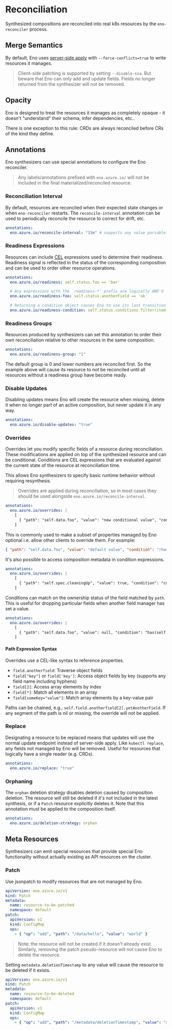 # Reconciliation

Synthesized compositions are reconciled into real k8s resources by the `eno-reconciler` process.

## Merge Semantics

By default, Eno uses [server-side apply](https://kubernetes.io/docs/reference/using-api/server-side-apply/) with `--force-conflicts=true` to write resources it manages.

> Client-side patching is supported by setting `--disable-ssa`. But beware that Eno can only add and update fields. Fields no longer returned from the synthesizer will not be removed.

## Opacity

Eno is designed to treat the resources it manages as completely opaque - it doesn't "understand" their schema, infer dependencies, etc..

There is one exception to this rule: CRDs are always reconciled before CRs of the kind they define.

## Annotations

Eno synthesizers can use special annotations to configure the Eno reconciler.

> Any labels/annotations prefixed with `eno.azure.io/` will not be included in the final materialized/reconciled resource.

### Reconciliation Interval

By default, resources are reconciled when their expected state changes or when `eno-reconciler` restarts.
The `reconcile-interval` annotation can be used to periodically reconcile the resource to correct for drift, etc.

```yaml
annotations:
  eno.azure.io/reconcile-interval: "15m" # supports any value parsable by Go's `time.ParseDuration`
```

### Readiness Expressions

Resources can include [CEL](https://github.com/google/cel-go) expressions used to determine their readiness.
Readiness signal is reflected in the status of the corresponding composition and can be used to order other resource operations.

```yaml
annotations:
  eno.azure.io/readiness: self.status.foo == 'bar'

  # Any expressions with the `readiness-*` prefix are logically AND'd
  eno.azure.io/readiness-foo: self.status.anotherField == 'ok'

  # Returning a condition object causes Eno to use its last transition time as the readiness timestamp, otherwise it uses the eno-reconciler pod's system time
  eno.azure.io/readiness-condition: self.status.conditions.filter(item, item.type == 'Test' && item.status == 'False')
```

### Readiness Groups

Resources produced by synthesizers can set this annotation to order their own reconciliation relative to other resources in the same composition.

```yaml
annotations:
  eno.azure.io/readiness-group: "1"
```

The default group is 0 and lower numbers are reconciled first.
So the example above will cause its resource to not be reconciled until all resources without a readiness group have become ready.

### Disable Updates

Disabling updates means Eno will create the resource when missing, delete it when no longer part of an active composition, but never update it in any way.

```yaml
annotations:
  eno.azure.io/disable-updates: "true"
```

### Overrides

Overrides let you modify specific fields of a resource during reconciliation.
These modifications are applied on top of the synthesized resource and can be conditional.
Conditions are CEL expressions that are evaluated against the current state of the resource at reconciliation time.

This allows Eno synthesizers to specify basic runtime behavior without requiring resynthesis.

> Overrides are applied during reconciliation, so in most cases they should be used alongside `eno.azure.io/reconcile-interval`.

```yaml
annotations:
  eno.azure.io/overrides: |
    [
      { "path": "self.data.foo", "value": "new conditional value", "condition": "self.data.bar == 'baz'" }
    ]
```

This is commonly used to make a subset of properties managed by Eno optional i.e. allow other clients to override them.
For example:

```json
{ "path": "self.data.foo", "value": "default value", "condition": "!has(self.data.foo)" }
```

It's also possible to access composition metadata in condition expressions.

```yaml
annotations:
  eno.azure.io/overrides: |
    [
      { "path": "self.spec.cleaningUp", "value": true, "condition": "composition.metadata.deletionTimestamp != null" }
    ]
```

Conditions can match on the ownership status of the field matched by `path`.
This is useful for dropping particular fields when another field manager has set a value.

```yaml
annotations:
  eno.azure.io/overrides: |
    [
      { "path": "self.data.foo", "value": null, "condition": "has(self.data.foo) && !pathManagedByEno" }
    ]
```

#### Path Expression Syntax

Overrides use a CEL-like syntax to reference properties.

- `field.anotherfield`: Traverse object fields
- `field["key"]` or `field['key']`: Access object fields by key (supports any field name including hyphens)
- `field[2]`: Access array elements by index
- `field[*]`: Match all elements in an array
- `field[someKey="value"]`: Match array elements by a key-value pair

Paths can be chained, e.g., `self.field.anotherfield[2].yetAnotherField`.
If any segment of the path is nil or missing, the override will not be applied.

### Replace

Designating a resource to be replaced means that updates will use the normal update endpoint instead of server-side apply.
Like `kubectl replace`, any fields not managed by Eno will be removed.
Useful for resources that logically have a single reader (e.g. CRDs).

```yaml
annotations:
  eno.azure.io/replace: "true"
```

### Orphaning

The `orphan` deletion strategy disables deletion caused by composition deletion.
The resource will still be deleted if it's not included in the latest synthesis, or if a `Patch` resource explicitly deletes it.
Note that this annotation must be applied to the composition itself.

```yaml
annotations:
  eno.azure.io/deletion-strategy: orphan
```


## Meta Resources

Synthesizers can emit special resources that provide special Eno functionality without actually existing as API resources on the cluster.

### Patch

Use jsonpatch to modify resources that are not managed by Eno.

```yaml
apiVersion: eno.azure.io/v1
kind: Patch
metadata:
  name: resource-to-be-patched
  namespace: default
patch:
  apiVersion: v1
  kind: ConfigMap
  ops:
    - { "op": "add", "path": "/data/hello", "value": "world" }
```

> Note: the resource will not be created if it doesn't already exist. Similarly, removing the patch pseudo-resource will not cause Eno to delete the resource.

Setting `metadata.deletionTimestamp` to any value will cause the resource to be deleted if it exists.

```yaml
apiVersion: eno.azure.io/v1
kind: Patch
metadata:
  name: resource-to-be-deleted
  namespace: default
patch:
  apiVersion: v1
  kind: ConfigMap
  ops:
    - { "op": "add", "path": "/metadata/deletionTimestamp", "value": "anything" }
```
